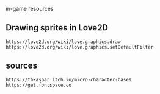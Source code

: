in-game resources

## Drawing sprites in Love2D

```
https://love2d.org/wiki/love.graphics.draw
https://love2d.org/wiki/love.graphics.setDefaultFilter
```

## sources

```
https://thkaspar.itch.io/micro-character-bases
https://get.fontspace.co
```
